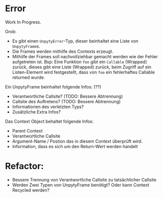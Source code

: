 # Error

Work In Progress.

Grob: 
- Es gibt einen `UnpytyError`-Typ, dieser beinhaltet eine Liste von `UnpytyFrame`s. 
- Die Frames werden mithilfe des Contexts erzeugt.
- Mithilfe der Frames soll nachvollziehbar gemacht werden wie der Fehler aufgetreten ist.
  Bsp: Eine Funktion `foo` gibt ein `Callable` (Wrapped) zurück, dieses gibt eine Liste (Wrapped) zurück,
  beim Zugriff auf ein Listen-Element wird festgestellt, dass von `foo` ein fehlerhaftes Callable returned wurde.
  
Ein UnpytyFrame beinhaltet folgende Infos: (??)
 - Verantwortliche Callsite?  (TODO: Bessere Abtrennung)
 - Callsite des Auftretens?  (TODO: Bessere Abtrennung)
 - Informationen des verletzten Typs?
 - Zusätzliche Extra Infos? 

Das Context Object behaltet folgende Infos:
 - Parent Context
 - Verantwortliche Callsite
 - Argument-Name / Postion das in diesem Context überprüft wird.
 - Information, dass es sich um den Return-Wert werden handelt


# Refactor:
 - Bessere Trennung von Verantwortliche Callsite zu tatsächlicher Callsite
 - Werden Zwei Typen von UnpytyFrame benötigt? Oder kann Context Recycled werden?
